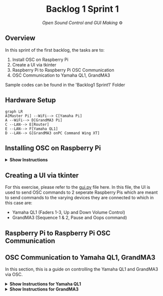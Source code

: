<h1 align="center">
  Backlog 1 Sprint 1
</h1>

<p align="center">
  <i align="center">Open Sound Control and GUI Making </i>⚙️
</p>


## Overview
In this sprint of the first backlog, the tasks are to:
1. Install OSC on Raspberry Pi
2. Create a UI via tkinter
3. Raspberry Pi to Raspberry Pi OSC Communication
4. OSC Communication to Yamaha QL1, GrandMA3

Sample codes can be found in the 'Backlog1 Sprint1' Folder

## Hardware Setup
```mermaid
graph LR
A[Master Pi] --WiFi--> C[Yamaha Pi]
A --WiFi--> D[GrandMA3 Pi]
C --LAN--> E[Router]
E --LAN--> F[Yamaha QL1]
D --LAN--> G[GrandMA3 onPC Command Wing XT]

```

## Installing OSC on Raspberry Pi

<details><summary><b>Show Instructions</b></summary>
  
1. Install Python-OSC on **Raspberry Pi**:

    ```sh
    pip3 install python-osc==1.8.1
    ```

</details>

## Creating a UI via tkinter

For this exercise, please refer to the [gui.py](./Master%20pi/gui.py) file here.
In this file, the UI is used to send OSC commands to 2 seperate Raspberry Pis which are meant to send commands to the varying devices they are connected to which in this case are:
- Yamaha QL1 (Faders 1-3, Up and Down Volume Control)
- GrandMA3 (Sequence 1 & 2, Pause and Oops command)

## Raspberry Pi to Raspberry Pi OSC Communication

## OSC Communication to Yamaha QL1, GrandMA3
In this section, this is a guide on controlling the Yamaha QL1 and GrandMA3 via OSC.
<details><summary><b>Show Instructions for Yamaha QL1</b></summary>
  
1.  Assuming that your virtual environment has been set up, download master pi folder and place it in your virtual environment folder
2.  Configure your IP address and Port Number:
    ```
    PI_A_ADDR = "192.168.254.72"		#Should be your GrandMA3 IP address
    PORT = 23                       #Port Address of the GrandMA3
    addr = "/print"
    ```
3. If you wish to change the values of the Yamaha faders:

    ```
    def yamahafader1Up():
  	rangeconvert1()
  	global PI_A_ADDR
  	global PORT
  	global addr
  	msg = "set MIXER:Current/InCh/Fader/Level 0 0 {NewValue1} "	
  	print(NewValue1)
  	send_message(PI_A_ADDR, PORT, addr, msg)
    ```

</details>

<details><summary><b>Show Instructions for GrandMA3</summary>

1.  Similarly with the Instructions for Yamaha QL1, however just make sure your IP address and Port Number from GrandMA3 is correct:
    ```
    PI_A_ADDR = "192.168.254.72"		#Should be your GrandMA3 IP address
    PORT = 23                       #Port Address of the GrandMA3
    addr = "/print"
    ```
2.  If you wish for the buttons to change commands, please edit:
    ```
    def sequence1_osc():
  	global PI_A_ADDR
  	global PORT
  	global addr
  	#msg = "OSC Sequence 1 from pi"
  	msg = "Go+ Exec 201 Executor 202 At 0 "    #Change the msg by using GrandMA3
  	send_message(PI_A_ADDR, PORT, addr, msg)
    ```


</details>
